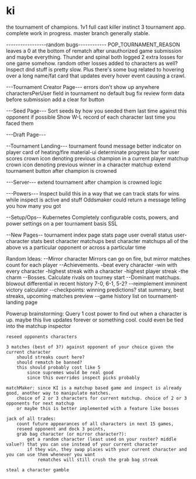ki
==

the tournament of champions.
1v1 full cast killer instinct 3 tournament app.
complete work in progress. master branch generally stable.

-----------------random bugs------------
POP_TOURNAMENT_REASON leaves a 0 at the bottom of rematch after unauthorized game submission and maybe everything.
Thunder and spinal both logged 2 extra losses for one game somehow. random other losses added to characters as well?
Inspect dnd stuff is pretty slow. Plus there's some bug related to hovering over a long name/fat card that updates every hover event causing a crawl.

---Tournament Creator Page---
errors don't show up anywhere
charactersPerUser field in tournament no default bug fix
review form data before submission
add a clear for button

---Seed Page---
Sort seeds by how you seeded them last time against this opponent if possible
Show W-L record of each character last time you faced them

---Draft Page---

--Tournament Landing---
tournament found message
better indicator on player card of heating/fire
material-ui determinate progress bar for user scores
crown icon denoting previous champion in a current player matchup
crown icon denoting previous winner in a character matchup
extend tournament button after champion is crowned

---Server---
extend tournament after champion is crowned logic

---Powers---
Inspect
	build this in a way that we can track stats for wins while inspect is active and stuff
Oddsmaker could return a message telling you how many you got

--Setup/Ops--
Kubernetes
Completely configurable costs, powers, and power settings on a per tournament basis
SSL

--New Pages--
tournament index page
stats page
	user overall status
	user-character stats
	best character matchups
	best character matchups
	all of the above vs a particular opponent or across a particular time

Random Ideas:
--Mirror character
	Mirrors can go on fire, but mirror matches count for each player
--Achievements.
	-beat every character
	-win with every character
	-highest streak with a character
	-highest player streak
	-the charm
--Bosses. Calculate rivals on tourney start
--Dominant matchups. blowout differential in recent history 7-0, 6-1, 5-2?
--reimplement imminent victory calculator
--checkpoints: winning predictions? stat summary, best streaks, upcoming matches preview
--game history list on tournament-landing page

Powerup brainstorming:
	Query
		1 cost power to find out when a character is up.
		maybe this live updates forever or something cool.
		could even be tied into the matchup inspector

	reseed opponents characters

	3 matches (best of 3?) against opponent of your choice given the current character
		should streaks count here?
		should rematch be banned?
		this should probably cost like 5
			since supremes would be real good
			since this overrides inspect picks probably

	matchMaker: since KI is a matchup based game and inspect is already good, another way to manipulate matches.
		choice of 2 or 3 characters for current matchup. choice of 2 or 3 opponents for next matchup
		or maybe this is better implemented with a feature like bosses

	jack of all trades:
		count future appearances of all characters in next 15 games,
		reseed opponent and dock 3 points,
		grab bag character (or mirror character?):
			get a random character (least used on your roster? middle value?) that you can use instead of your current character
			if they win, they swap places with your current character and you can use them whenever you want
				rematches will still crush the grab bag streak

	steal a character gamble
